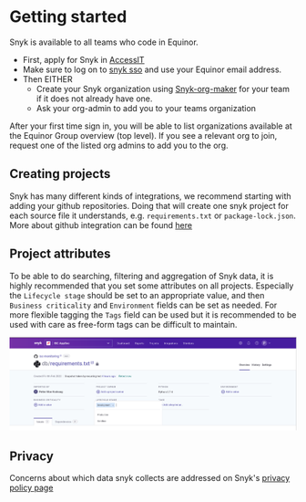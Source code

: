 # Getting started
Snyk is available to all teams who code in Equinor. 

- First, apply for Snyk in [AccessIT](https://accessit.equinor.com/Search/Search?term=snyk)
- Make sure to log on to [snyk sso](https://app.snyk.io/login/sso) and use your Equinor email address.
- Then EITHER
    - Create your Snyk organization using [Snyk-org-maker](https://app-snyk-org-maker-prod.radix.equinor.com/) for your team if it does not already have one.
    - Ask your org-admin to add you to your teams organization

After your first time sign in, you will be able to list organizations available at the Equinor Group overview (top level). If you see a relevant org to join, request one of the listed org admins to add you to the org.

## Creating projects
Snyk has many different kinds of integrations, we recommend starting with adding your github repositories. Doing that will create
one snyk project for each source file it understands, e.g. `requirements.txt` or `package-lock.json`. More about github integration
can be found [here](guidelines/1-gh-integration.md)

## Project attributes
To be able to do searching, filtering and aggregation of Snyk data, it is highly recommended that you set some attributes on all
projects. Especially the `Lifecycle stage` should be set to an appropriate value, and then `Business criticality` and `Environment`
fields can be set as needed. For more flexible tagging the `Tags` field can be used but it is recommended to be used with care as
free-form tags can be difficult to maintain.

![Tags](guidelines/images/snyk_project_attributes.png)

## Privacy
Concerns about which data snyk collects are addressed on Snyk's [privacy policy page](https://snyk.io/policies/privacy/)

